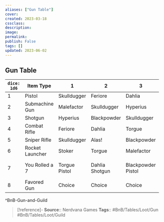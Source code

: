 ```yaml
---
aliases: ["Gun Table"]
cover: 
created: 2023-03-18
cssclass: 
description: 
image: 
permalink: 
publish: False
tags: []
updated: 2023-06-02
---
```


## Gun Table

| `dice: 1d6` | Item Type       | 1             | 2              | 3                  | 4               | 5                   | 6                    | 7                        | 8                   |
| ------- | --------------- | ------------- | -------------- | ------------------ | --------------- | ------------------- | -------------------- | ------------------------ | ------------------- |
| 1       | Pistol          | Skulldugger   | Feriore        | Dahlia             | Blackpowder     | Alas!               | Malefactor           | Stoker                   | Hyperius            |
| 2       | Submachine Gun  | Malefactor    | Skulldugger    | Hyperius           | Feriore         | Torgue              | Dahlia               | Skulldugger              | Feriore             |
| 3       | Shotgun         | Hyperius      | Blackpowder    | Skulldugger        | Feriore         | Torgue              | Stoker               | Alas!                    | Malefactor          |
| 4       | Combat Rifle    | Feriore       | Dahlia         | Torgue             | Stoker          | Hyperius            | Alas!                | Dahlia                   | Alas!               |
| 5       | Sniper Rifle    | Skulldugger   | Alas!          | Blackpowder        | Malefactor      | Dahlia              | Hyperius             | Stoker                   | Torgue              |
| 6       | Rocket Launcher | Stoker        | Torgue         | Malefactor         | Hyperius        | Stoker              | Torgue               | Malefactor               | Hyperius            |
| 7       | You Rolled a 7  | Torgue Pistol | Dahlia Shotgun | Blackpowder Pistol | Skulldugger SMG | Blackpowder Shotgun | Feriore Combat Rifle | Blackpowder Sniper Rifle | Any Rocket Launcher |
| 8       | Favored Gun     | Choice        | Choice         | Choice             | Choice          | Choice              | Choice               | Choice                   | Choice              |
^BnB-Gun-and-Guild

> [!reference]-
> **Source**:: Nerdvana Games
> **Tags**:: #BnB/Tables/Loot/Gun #BnB/Tables/Loot/Guild